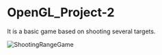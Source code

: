 # OpenGL_Project-2
It is a basic game based on shooting several targets.

![ShootingRangeGame](https://user-images.githubusercontent.com/77337049/168285948-b0976e0b-3bcb-497b-88f1-24fa6132bf06.png)

